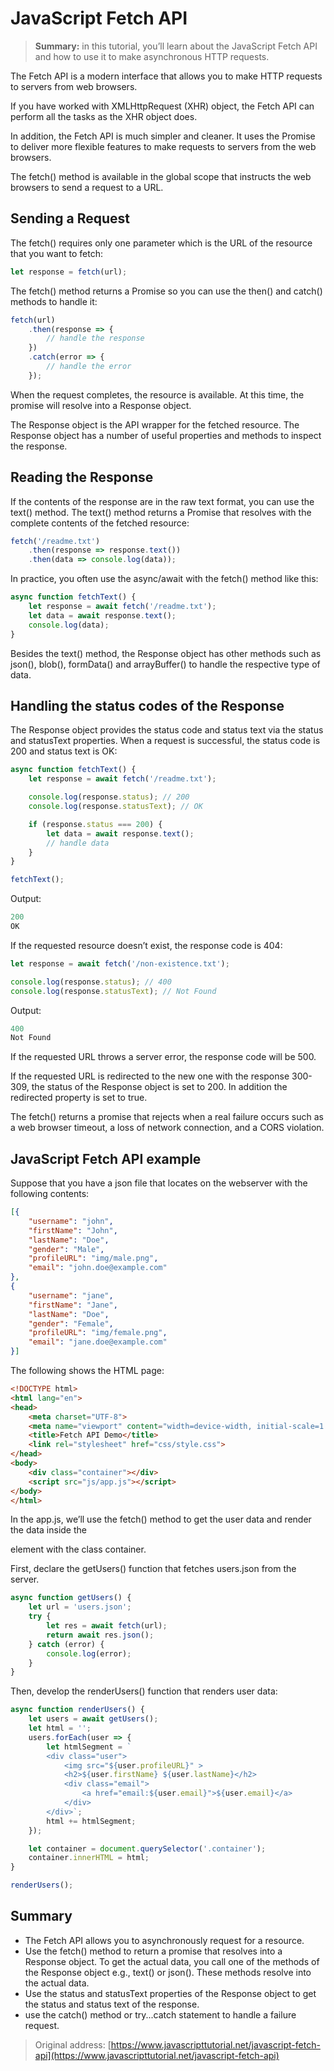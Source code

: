 # JavaScript Fetch API
> **Summary:** in this tutorial, you’ll learn about the JavaScript Fetch API and how to use it to make asynchronous HTTP requests.

The Fetch API is a modern interface that allows you to make HTTP requests to servers from web browsers.

If you have worked with XMLHttpRequest (XHR) object, the Fetch API can perform all the tasks as the XHR object does.

In addition, the Fetch API is much simpler and cleaner. It uses the Promise to deliver more flexible features to make requests to servers from the web browsers.

The fetch() method is available in the global scope that instructs the web browsers to send a request to a URL.

## Sending a Request

The fetch() requires only one parameter which is the URL of the resource that you want to fetch:
```js
let response = fetch(url);
```
The fetch() method returns a Promise so you can use the then() and catch() methods to handle it:
```js
fetch(url)
    .then(response => {
        // handle the response
    })
    .catch(error => {
        // handle the error
    });
```
When the request completes, the resource is available. At this time, the promise will resolve into a Response object.

The Response object is the API wrapper for the fetched resource. The Response object has a number of useful properties and methods to inspect the response.

## Reading the Response

If the contents of the response are in the raw text format, you can use the text() method. The text() method returns a Promise that resolves with the complete contents of the fetched resource:
```js
fetch('/readme.txt')
    .then(response => response.text())
    .then(data => console.log(data));
```
In practice, you often use the async/await with the fetch() method like this:
```js
async function fetchText() {
    let response = await fetch('/readme.txt');
    let data = await response.text();
    console.log(data);
}
```
Besides the text() method, the Response object has other methods such as json(), blob(), formData() and arrayBuffer() to handle the respective type of data.

## Handling the status codes of the Response

The Response object provides the status code and status text via the status and statusText properties. When a request is successful, the status code is 200 and status text is OK:
```js
async function fetchText() {
    let response = await fetch('/readme.txt');

    console.log(response.status); // 200
    console.log(response.statusText); // OK

    if (response.status === 200) {
        let data = await response.text();
        // handle data
    }
}

fetchText();
```
Output:
```js
200
OK
```
If the requested resource doesn’t exist, the response code is 404:
```js
let response = await fetch('/non-existence.txt');

console.log(response.status); // 400
console.log(response.statusText); // Not Found
```
Output:
```js
400
Not Found
```
If the requested URL throws a server error, the response code will be 500.

If the requested URL is redirected to the new one with the response 300-309, the status of the Response object is set to 200. In addition the redirected property is set to true.

The fetch() returns a promise that rejects when a real failure occurs such as a web browser timeout, a loss of network connection, and a CORS violation.

## JavaScript Fetch API example

Suppose that you have a json file that locates on the webserver with the following contents:
```json
[{
    "username": "john",
    "firstName": "John",
    "lastName": "Doe",
    "gender": "Male",
    "profileURL": "img/male.png",
    "email": "john.doe@example.com"
},
{
    "username": "jane",
    "firstName": "Jane",
    "lastName": "Doe",
    "gender": "Female",
    "profileURL": "img/female.png",
    "email": "jane.doe@example.com"
}]
```
The following shows the HTML page:
```html
<!DOCTYPE html>
<html lang="en">
<head>
    <meta charset="UTF-8">
    <meta name="viewport" content="width=device-width, initial-scale=1.0">
    <title>Fetch API Demo</title>
    <link rel="stylesheet" href="css/style.css">
</head>
<body>
    <div class="container"></div>
    <script src="js/app.js"></script>
</body>
</html>
```
In the app.js, we’ll use the fetch() method to get the user data and render the data inside the <div> element with the class container.

First, declare the getUsers() function that fetches users.json from the server.
```js
async function getUsers() {
    let url = 'users.json';
    try {
        let res = await fetch(url);
        return await res.json();
    } catch (error) {
        console.log(error);
    }
}
```
Then, develop the renderUsers() function that renders user data:
```js
async function renderUsers() {
    let users = await getUsers();
    let html = '';
    users.forEach(user => {
        let htmlSegment = `
        <div class="user">
            <img src="${user.profileURL}" >
            <h2>${user.firstName} ${user.lastName}</h2>
            <div class="email">
                <a href="email:${user.email}">${user.email}</a>
            </div>
        </div>`;
        html += htmlSegment;
    });

    let container = document.querySelector('.container');
    container.innerHTML = html;
}

renderUsers();
```

## Summary

- The Fetch API allows you to asynchronously request for a resource.
- Use the fetch() method to return a promise that resolves into a Response object. To get the actual data, you call one of the methods of the Response object e.g., text() or json(). These methods resolve into the actual data.
- Use the status and statusText properties of the Response object to get the status and status text of the response.
- use the catch() method or try...catch statement to handle a failure request.

> Original address: [https://www.javascripttutorial.net/javascript-fetch-api](https://www.javascripttutorial.net/javascript-fetch-api)
